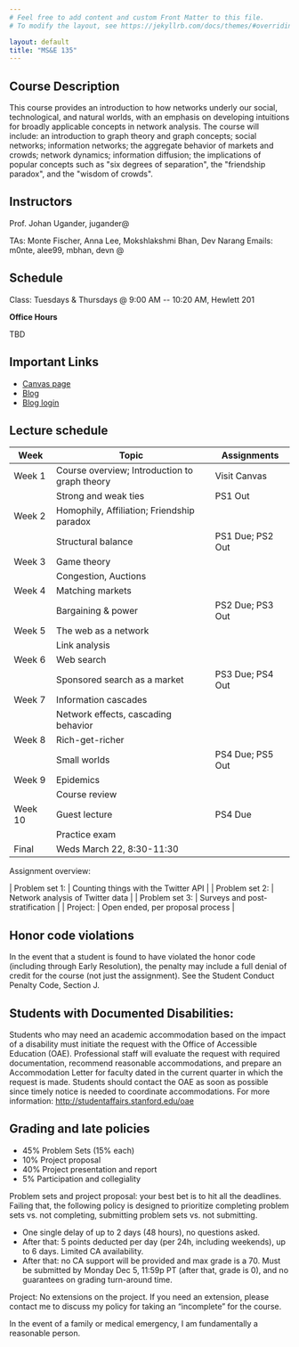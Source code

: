 ```yaml
---
# Feel free to add content and custom Front Matter to this file.
# To modify the layout, see https://jekyllrb.com/docs/themes/#overriding-theme-defaults

layout: default
title: "MS&E 135"
---
```


## Course Description

This course provides an introduction to how networks underly our social, technological, and natural worlds, with an emphasis on developing intuitions for broadly applicable concepts in network analysis. The course will include: an introduction to graph theory and graph concepts; social networks; information networks; the aggregate behavior of markets and crowds; network dynamics; information diffusion; the implications of popular concepts such as "six degrees of separation", the "friendship paradox", and the "wisdom of crowds".

## Instructors
Prof. Johan Ugander, jugander@

TAs: Monte Fischer, Anna Lee, Mokshlakshmi Bhan, Dev Narang
Emails: m0nte, alee99, mbhan, devn @

## Schedule
Class: Tuesdays & Thursdays @ 9:00 AM -- 10:20 AM, Hewlett 201

**Office Hours**

TBD

## Important Links
* [Canvas page](https://canvas.stanford.edu/courses/xyz)
* [Blog](http://web.stanford.edu/group/msande135/cgi-bin/wp/)
* [Blog login](https://web.stanford.edu/group/msande135/cgi-bin/wp/wp-login.php)

## Lecture schedule

| Week | Topic | Assignments |
| --- | --- | --- |
| Week 1  | Course overview; Introduction to graph theory		| Visit Canvas |
|         | Strong and weak ties	                        	| PS1 Out |
| Week 2  | Homophily, Affiliation; Friendship paradox			| 	 |
|         | Structural balance		                        	| PS1 Due; PS2 Out |
| Week 3  | Game theory 										| 	 |
|         | Congestion, Auctions	                        	| 	 |
| Week 4  | Matching markets 									| 	 |
|         | Bargaining & power   	                        	| PS2 Due; PS3 Out	 |
| Week 5  | The web as a network								| 	 |
|         | Link analysis   	                        	    | 	 |
| Week 6  | Web search					            			| 	 |
|         | Sponsored search as a market   	               	    | PS3 Due; PS4 Out	 |
| Week 7  | Information cascades								| 	 |
|         | Network effects, cascading behavior                 | 	 |
| Week 8  | Rich-get-richer      								| 	 |
|         | Small worlds   	                            	    | PS4 Due; PS5 Out	 |
| Week 9  | Epidemics	            							| 	 |
|         | Course review    	                        	    | 	 |
| Week 10 | Guest lecture	        							| PS4 Due	 |
|         | Practice exam     	                        	    | 	 |
| Final   | Weds March 22, 8:30-11:30 							| | 

Assignment overview:

| Problem set 1: 	| Counting things with the Twitter API | 
| Problem set 2:  	| Network analysis of Twitter data | 
| Problem set 3: 	| Surveys and post-stratification | 
| Project: 	| Open ended, per proposal process |

## Honor code violations
In the event that a student is found to have violated the honor code (including through Early Resolution), the penalty may include a full denial of credit for the course (not just the assignment). See the Student Conduct Penalty Code, Section J.

## Students with Documented Disabilities:
Students who may need an academic accommodation based on the impact of a disability must initiate the request with the Office of Accessible Education (OAE). Professional staff will evaluate the request with required documentation, recommend reasonable accommodations, and prepare an Accommodation Letter for faculty dated in the current quarter in which the request is made. Students should contact the OAE as soon as possible since timely notice is needed to coordinate accommodations. For more information: http://studentaffairs.stanford.edu/oae


## Grading and late policies
* 45% Problem Sets (15% each)
* 10% Project proposal
* 40% Project presentation and report
* 5% Participation and collegiality

Problem sets and project proposal: your best bet is to hit all the deadlines. Failing that, the following policy is designed to prioritize completing problem sets vs. not completing, submitting problem sets vs. not submitting.  
- One single delay of up to 2 days (48 hours), no questions asked. 
- After that: 5 points deducted per day (per 24h, including weekends), up to 6 days. Limited CA availability. 
- After that: no CA support will be provided and max grade is a 70. Must be submitted by Monday Dec 5, 11:59p PT (after that, grade is 0), and no guarantees on grading turn-around time.

Project: No extensions on the project. If you need an extension, please contact me to discuss my policy for taking an “incomplete” for the course.

In the event of a family or medical emergency, I am fundamentally a reasonable person.

